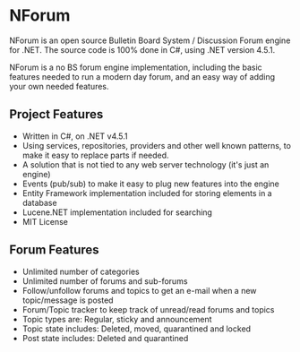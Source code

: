 NForum
======

NForum is an open source Bulletin Board System / Discussion Forum engine for .NET. The source code is 100% done in C#, using .NET version 4.5.1.

NForum is a no BS forum engine implementation, including the basic features needed to run a modern day forum, and an easy way of adding your own needed features.

## Project Features

* Written in C#, on .NET v4.5.1
* Using services, repositories, providers and other well known patterns, to make it easy to replace parts if needed.
* A solution that is not tied to any web server technology (it's just an engine)
* Events (pub/sub) to make it easy to plug new features into the engine
* Entity Framework implementation included for storing elements in a database
* Lucene.NET implementation included for searching
* MIT License

## Forum Features

* Unlimited number of categories
* Unlimited number of forums and sub-forums
* Follow/unfollow forums and topics to get an e-mail when a new topic/message is posted
* Forum/Topic tracker to keep track of unread/read forums and topics
* Topic types are: Regular, sticky and announcement
* Topic state includes: Deleted, moved, quarantined and locked
* Post state includes: Deleted and quarantined
